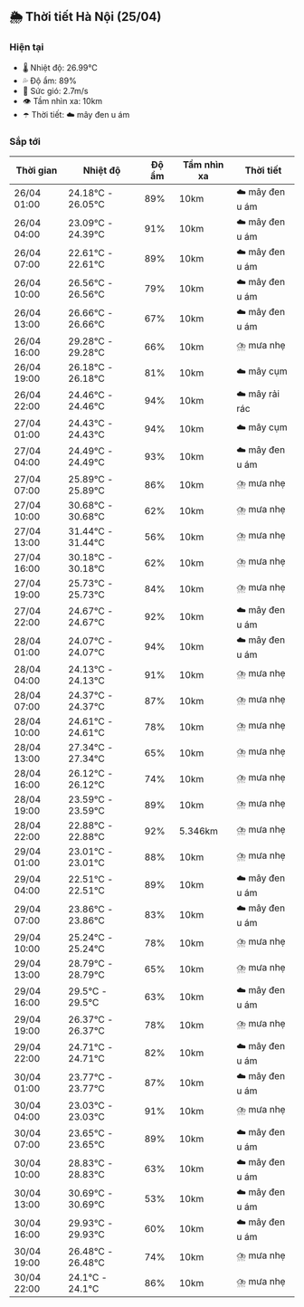 ## 🌦️ Thời tiết Hà Nội (25/04)

### Hiện tại

- 🌡️ Nhiệt độ: 26.99℃
- 💦 Độ ẩm: 89%
- 💨 Sức gió: 2.7m/s
- 👁️ Tầm nhìn xa: 10km
- ☂️ Thời tiết: ☁️ mây đen u ám

### Sắp tới

| Thời gian | Nhiệt độ | Độ ẩm | Tầm nhìn xa | Thời tiết |
| --- | --- | --- | --- | --- |
| 26/04 01:00 | 24.18℃ - 26.05℃ | 89% | 10km | ☁️ mây đen u ám |
| 26/04 04:00 | 23.09℃ - 24.39℃ | 91% | 10km | ☁️ mây đen u ám |
| 26/04 07:00 | 22.61℃ - 22.61℃ | 89% | 10km | ☁️ mây đen u ám |
| 26/04 10:00 | 26.56℃ - 26.56℃ | 79% | 10km | ☁️ mây đen u ám |
| 26/04 13:00 | 26.66℃ - 26.66℃ | 67% | 10km | ☁️ mây đen u ám |
| 26/04 16:00 | 29.28℃ - 29.28℃ | 66% | 10km | ⛈️ mưa nhẹ |
| 26/04 19:00 | 26.18℃ - 26.18℃ | 81% | 10km | ☁️ mây cụm |
| 26/04 22:00 | 24.46℃ - 24.46℃ | 94% | 10km | ☁️ mây rải rác |
| 27/04 01:00 | 24.43℃ - 24.43℃ | 94% | 10km | ☁️ mây cụm |
| 27/04 04:00 | 24.49℃ - 24.49℃ | 93% | 10km | ☁️ mây đen u ám |
| 27/04 07:00 | 25.89℃ - 25.89℃ | 86% | 10km | ⛈️ mưa nhẹ |
| 27/04 10:00 | 30.68℃ - 30.68℃ | 62% | 10km | ⛈️ mưa nhẹ |
| 27/04 13:00 | 31.44℃ - 31.44℃ | 56% | 10km | ⛈️ mưa nhẹ |
| 27/04 16:00 | 30.18℃ - 30.18℃ | 62% | 10km | ⛈️ mưa nhẹ |
| 27/04 19:00 | 25.73℃ - 25.73℃ | 84% | 10km | ⛈️ mưa nhẹ |
| 27/04 22:00 | 24.67℃ - 24.67℃ | 92% | 10km | ☁️ mây đen u ám |
| 28/04 01:00 | 24.07℃ - 24.07℃ | 94% | 10km | ☁️ mây đen u ám |
| 28/04 04:00 | 24.13℃ - 24.13℃ | 91% | 10km | ⛈️ mưa nhẹ |
| 28/04 07:00 | 24.37℃ - 24.37℃ | 87% | 10km | ⛈️ mưa nhẹ |
| 28/04 10:00 | 24.61℃ - 24.61℃ | 78% | 10km | ⛈️ mưa nhẹ |
| 28/04 13:00 | 27.34℃ - 27.34℃ | 65% | 10km | ⛈️ mưa nhẹ |
| 28/04 16:00 | 26.12℃ - 26.12℃ | 74% | 10km | ⛈️ mưa nhẹ |
| 28/04 19:00 | 23.59℃ - 23.59℃ | 89% | 10km | ⛈️ mưa nhẹ |
| 28/04 22:00 | 22.88℃ - 22.88℃ | 92% | 5.346km | ⛈️ mưa nhẹ |
| 29/04 01:00 | 23.01℃ - 23.01℃ | 88% | 10km | ⛈️ mưa nhẹ |
| 29/04 04:00 | 22.51℃ - 22.51℃ | 89% | 10km | ☁️ mây đen u ám |
| 29/04 07:00 | 23.86℃ - 23.86℃ | 83% | 10km | ☁️ mây đen u ám |
| 29/04 10:00 | 25.24℃ - 25.24℃ | 78% | 10km | ⛈️ mưa nhẹ |
| 29/04 13:00 | 28.79℃ - 28.79℃ | 65% | 10km | ⛈️ mưa nhẹ |
| 29/04 16:00 | 29.5℃ - 29.5℃ | 63% | 10km | ☁️ mây đen u ám |
| 29/04 19:00 | 26.37℃ - 26.37℃ | 78% | 10km | ⛈️ mưa nhẹ |
| 29/04 22:00 | 24.71℃ - 24.71℃ | 82% | 10km | ☁️ mây đen u ám |
| 30/04 01:00 | 23.77℃ - 23.77℃ | 87% | 10km | ☁️ mây đen u ám |
| 30/04 04:00 | 23.03℃ - 23.03℃ | 91% | 10km | ⛈️ mưa nhẹ |
| 30/04 07:00 | 23.65℃ - 23.65℃ | 89% | 10km | ☁️ mây đen u ám |
| 30/04 10:00 | 28.83℃ - 28.83℃ | 63% | 10km | ☁️ mây đen u ám |
| 30/04 13:00 | 30.69℃ - 30.69℃ | 53% | 10km | ☁️ mây đen u ám |
| 30/04 16:00 | 29.93℃ - 29.93℃ | 60% | 10km | ☁️ mây đen u ám |
| 30/04 19:00 | 26.48℃ - 26.48℃ | 74% | 10km | ⛈️ mưa nhẹ |
| 30/04 22:00 | 24.1℃ - 24.1℃ | 86% | 10km | ⛈️ mưa nhẹ |
